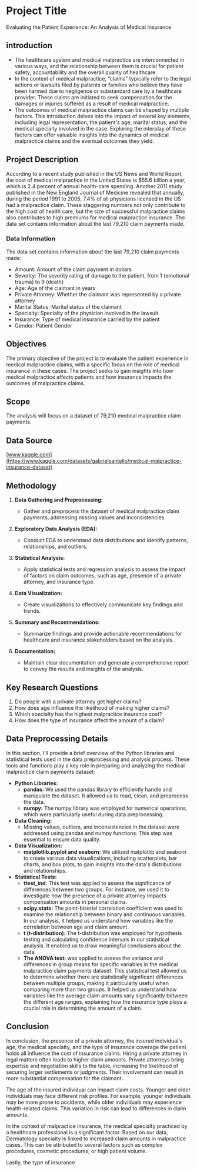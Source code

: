 # Project Title
Evaluating the Patient Experience: An Analysis of Medical Insurance
## introduction 
- The healthcare system and medical malpractice are interconnected in various ways, and the relationship between them is crucial for patient safety, accountability and the overall quality of healthcare.
- In the context of medical malpractice, “claims” typically refer to the legal actions or lawsuits filed by patients or families who believe they have been harmed due to negligence or substandard care by a healthcare provider. These claims are initiated to seek compensation for the damages or injuries suffered as a result of medical malpractice.
- The outcomes of medical malpractice claims can be shaped by multiple factors. This introduction delves into the impact of several key elements, including legal representation, the patient's age, marital status, and the medical specialty involved in the case. Exploring the interplay of these factors can offer valuable insights into the dynamics of medical malpractice claims and the eventual outcomes they yield.
## Project Description
According to a recent study published in the US News and World Report, the cost of medical malpractice in the United States is $55.6 billion a year, which is 2.4 percent of annual health-care spending. Another 2011 study published in the New England Journal of Medicine revealed that annually, during the period 1991 to 2005, 7.4% of all physicians licensed in the US had a malpractice claim. These staggering numbers not only contribute to the high cost of health care, but the size of successful malpractice claims also contributes to high premiums for medical malpractice insurance. The data set contains information about the last 79,210 claim payments made.

### Data Information
The data set contains information about the last 79,210 claim payments made:
- Amount: Amount of the claim payment in dollars
- Severity: The severity rating of damage to the patient, from 1 (emotional trauma) to 9 (death)
- Age: Age of the claimant in years
- Private Attorney: Whether the claimant was represented by a private attorney
- Marital Status: Marital status of the claimant
- Specialty: Specialty of the physician involved in the lawsuit
- Insurance: Type of medical insurance carried by the patient
- Gender: Patient Gender

## Objectives
The primary objective of the project is to evaluate the patient experience in medical malpractice claims, with a specific focus on the role of medical insurance in these cases. The project seeks to gain insights into how medical malpractice affects patients and how insurance impacts the outcomes of malpractice claims.

## Scope
The analysis will focus on a dataset of 79,210 medical malpractice claim payments.

## Data Source
[www.kaggle.com](https://www.kaggle.com/datasets/gabrielsantello/medical-malpractice-insurance-dataset)

## Methodology
1. **Data Gathering and Preprocessing:**
   - Gather and preprocess the dataset of medical malpractice claim payments, addressing missing values and inconsistencies.
   
2. **Exploratory Data Analysis (EDA):**
   - Conduct EDA to understand data distributions and identify patterns, relationships, and outliers.
   
3. **Statistical Analysis:**
   - Apply statistical tests and regression analysis to assess the impact of factors on claim outcomes, such as age, presence of a private attorney, and insurance type.

4. **Data Visualization:**
   - Create visualizations to effectively communicate key findings and trends.

5. **Summary and Recommendations:**
   - Summarize findings and provide actionable recommendations for healthcare and insurance stakeholders based on the analysis.

6. **Documentation:**
   - Maintain clear documentation and generate a comprehensive report to convey the results and insights of the analysis.

## Key Research Questions
1. Do people with a private attorney get higher claims?
2. How does age influence the likelihood of making higher claims?
3. Which specialty has the highest malpractice insurance cost?
4. How does the type of insurance affect the amount of a claim?

## Data Preprocessing Details
In this section, I'll provide a brief overview of the Python libraries and statistical tests used in the data preprocessing and analysis process. These tools and functions play a key role in preparing and analyzing the medical malpractice claim payments dataset:
- **Python Libraries:**
  - **pandas:** We used the pandas library to efficiently handle and manipulate the dataset. It allowed us to read, clean, and preprocess the data.
  - **numpy:** The numpy library was employed for numerical operations, which were particularly useful during data preprocessing.
- **Data Cleaning:**
  - Missing values, outliers, and inconsistencies in the dataset were addressed using pandas and numpy functions. This step was essential to ensure data quality.
- **Data Visualization:**
  - **matplotlib.pyplot and seaborn:** We utilized matplotlib and seaborn to create various data visualizations, including scatterplots, bar charts, and box plots, to gain insights into the data's distributions and relationships.
- **Statistical Tests:**
  - **ttest_ind:** This test was applied to assess the significance of differences between two groups. For instance, we used it to investigate how the presence of a private attorney impacts compensation amounts in personal claims.
  - **scipy.stats:** The point-biserial correlation coefficient was used to examine the relationship between binary and continuous variables. In our analysis, it helped us understand how variables like the correlation between age and claim amount.
  - **t (t-distribution):** The t-distribution was employed for hypothesis testing and calculating confidence intervals in our statistical analysis. It enabled us to draw meaningful conclusions about the data.
  - **The ANOVA test:** was applied to assess the variance and differences in group means for specific variables in the medical malpractice claim payments dataset. This statistical test allowed us to determine whether there are statistically significant differences between multiple groups, making it particularly useful when comparing more than two groups. It helped us understand how variables like the average claim amounts vary significantly between the different age ranges, explaining how the insurance type plays a crucial role in determining the amount of a claim.

## Conclusion
In conclusion, the presence of a private attorney, the insured individual's age, the medical specialty, and the type of insurance coverage the patient holds all influence the cost of insurance claims. Hiring a private attorney in legal matters often leads to higher claim amounts. Private attorneys bring expertise and negotiation skills to the table, increasing the likelihood of securing larger settlements or judgments. Their involvement can result in more substantial compensation for the claimant.

The age of the insured individual can impact claim costs. Younger and older individuals may face different risk profiles. For example, younger individuals may be more prone to accidents, while older individuals may experience health-related claims. This variation in risk can lead to differences in claim amounts.

In the context of malpractice insurance, the medical specialty practiced by a healthcare professional is a significant factor. Based on our data, Dermatology specialty is linked to increased claim amounts in malpractice cases. This can be attributed to several factors such as complex procedures, cosmetic procedures, or high patient volume.

Lastly, the type of insurance
